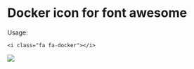 # Docker icon for font awesome

Usage:

	<i class="fa fa-docker"></i>

![](http://wes.io/Vfcs/content)
